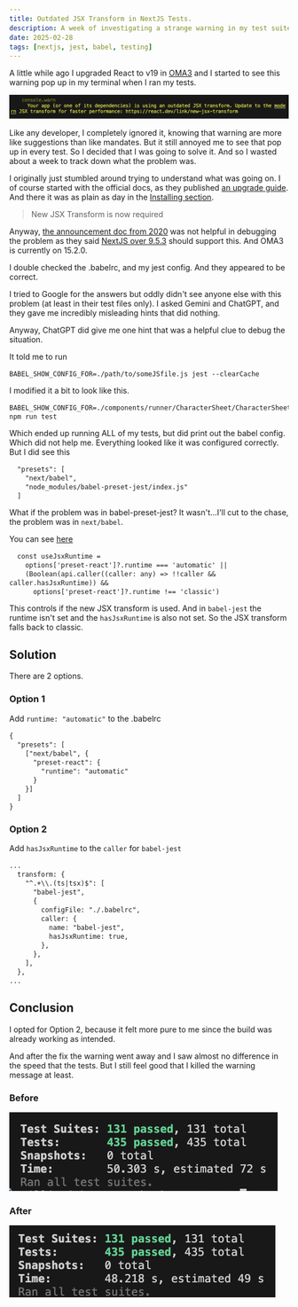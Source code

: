 ```yaml
---
title: Outdated JSX Transform in NextJS Tests.
description: A week of investigating a strange warning in my test suites that I know shouldn't be there.
date: 2025-02-28
tags: [nextjs, jest, babel, testing]
---
```


A little while ago I upgraded React to v19 in [OMA3](https://github.com/HeyOmae/OMA3) and I started to see this warning pop up in my terminal when I ran my tests.

![Terminal Message that reads, `Your app (or one of its dependencies) is using an outdated JSX transform. Update to the modern JSX transform for faster performance: https://react.dev/link/new-jsx-transform`](./warning.png)

Like any developer, I completely ignored it, knowing that warning are more like suggestions than like mandates. But it still annoyed me to see that pop up in every test. So I decided that I was going to solve it. And so I wasted about a week to track down what the problem was.

I originally just stumbled around trying to understand what was going on. I of course started with the official docs, as they published [an upgrade guide](https://react.dev/blog/2024/04/25/react-19-upgrade-guide). And there it was as plain as day in the [Installing section](https://react.dev/blog/2024/04/25/react-19-upgrade-guide#installing).

> New JSX Transform is now required

Anyway, [the announcement doc from 2020](https://legacy.reactjs.org/blog/2020/09/22/introducing-the-new-jsx-transform.html) was not helpful in debugging the problem as they said [NextJS over 9.5.3](https://legacy.reactjs.org/blog/2020/09/22/introducing-the-new-jsx-transform.html#nextjs) should support this. And OMA3 is currently on 15.2.0.

I double checked the .babelrc, and my jest config. And they appeared to be correct.

I tried to Google for the answers but oddly didn't see anyone else with this problem (at least in their test files only). I asked Gemini and ChatGPT, and they gave me incredibly misleading hints that did nothing.

Anyway, ChatGPT did give me one hint that was a helpful clue to debug the situation.

It told me to run 

```
BABEL_SHOW_CONFIG_FOR=./path/to/someJSfile.js jest --clearCache
```

I modified it a bit to look like this.

```
BABEL_SHOW_CONFIG_FOR=./components/runner/CharacterSheet/CharacterSheet.test.tsx npm run test
```

Which ended up running ALL of my tests, but did print out the babel config. Which did not help me. Everything looked like it was configured correctly. But I did see this

```
  "presets": [
    "next/babel",
    "node_modules/babel-preset-jest/index.js"
  ]
```

What if the problem was in babel-preset-jest? It wasn't...I'll cut to the chase, the problem was in `next/babel`.

You can see [here](https://github.com/vercel/next.js/blob/canary/packages/next/src/build/babel/preset.ts#L86C1-L89C54)

```
  const useJsxRuntime =
    options['preset-react']?.runtime === 'automatic' ||
    (Boolean(api.caller((caller: any) => !!caller && caller.hasJsxRuntime)) &&
      options['preset-react']?.runtime !== 'classic')
```

This controls if the new JSX transform is used. And in `babel-jest` the runtime isn't set and the `hasJsxRuntime` is also not set. So the JSX transform falls back to classic.

## Solution
There are 2 options.

### Option 1

Add `runtime: "automatic"` to the .babelrc

```
{
  "presets": [
    ["next/babel", {
      "preset-react": {
        "runtime": "automatic"
      }
    }]
  ]
}
```

### Option 2

Add `hasJsxRuntime` to the `caller` for `babel-jest`

```
...
  transform: {
    "^.+\\.(ts|tsx)$": [
      "babel-jest",
      {
        configFile: "./.babelrc",
        caller: {
          name: "babel-jest",
          hasJsxRuntime: true,
        },
      },
    ],
  },
...
```

## Conclusion

I opted for Option 2, because it felt more pure to me since the build was already working as intended.

And after the fix the warning went away and I saw almost no difference in the speed that the tests. But I still feel good that I killed the warning message at least.

### Before
![Tests ran in 50 seconds](./before.png)

### After
![Tests ran in 48 seconds](./after.png)
